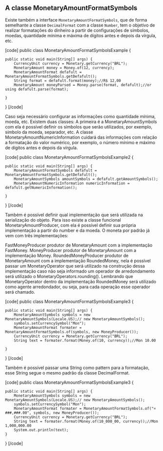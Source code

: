 ## A classe MonetaryAmountFormatSymbols

Existe também a interface ```MonetaryAmountFormatSymbols```, que de forma semelhante a classe ```DecimalFormat``` com a classe ```Number```, tem o objetivo de realizar formatações do dinheiro a partir de configurações de símbolos, moedas, quantidade mínima e máxima de dígitos antes e depois da vírgula, etc.


[code]
public class MonetaryAmountFormatSymbolsExample {

    public static void main(String[] args) {
        CurrencyUnit currency = Monetary.getCurrency("BRL");
        MonetaryAmount money = Money.of(12, currency);
        MonetaryAmountFormat defafult = MonetaryAmountFormatSymbols.getDefafult();
        String format = defafult.format(money);//R$ 12,00
        MonetaryAmount moneyParsed = Money.parse(format, defafult);//or using defafult.parse(format);

    }
}
[/code]


Caso seja necessário configurar as informações como quantidade mínima, moeda, etc. Existem duas classes: A primeira é a MonetaryAmountSymbols com ela é possível definir os símbolos que serão utilizados, por exemplo, símbolo da moeda, separador, etc. A classe MonetaryAmountNumericInformation cuidará das informações com relação a formatação do valor numérico, por exemplo, o número mínimo e máximo de dígitos antes e depois da vírgula. 

[code]
public class MonetaryAmountFormatSymbolsExample2 {

    public static void main(String[] args) {
        MonetaryAmountFormatSymbols defafult = MonetaryAmountFormatSymbols.getDefafult();
        MonetaryAmountSymbols amountSymbols = defafult.getAmountSymbols();
        MonetaryAmountNumericInformation numericInformation = defafult.getNumericInformation();
        
    }
}
[/code]



Também é possível definir qual implementação que será utilizada na serialização do objeto. Para isso existe a classe funcional MonetaryAmountProducer, com ela é possível definir sua própria implementação a partir do number e da moeda. O moneta por padrão já vem com três implementações:


FastMoneyProducer produtor de MonetaryAmount com a implementação FastMoney.
MoneyProducer produtor de MonetaryAmount com a implementação Money.
RoundedMoneyProducer produtor de MonetaryAmount com a implementação RoundedMoney, nela é possível passar um MonetaryOperator que será utilizado na construção dessa implementação caso não seja informado um operador de arredondamento será utilizado o MonetaryOperators.rounding(). Lembrando que MonetaryOperator dentro da implementação RoundedMoney será utilizado como agente arredondador, ou seja, para cada operação esse operador será chamado.



[code]
public class MonetaryAmountFormatSymbolsExample3 {

    public static void main(String[] args) {
        MonetaryAmountSymbols symbols = new MonetaryAmountSymbols(Locale.US);// new MonetaryAmountSymbols();
        symbols.setCurrencySymbol("Mon");
        MonetaryAmountFormat formater = MonetaryAmountFormatSymbols.of(symbols, new MoneyProducer());
        CurrencyUnit currency = Monetary.getCurrency("BRL");
        String text = formater.format(Money.of(10, currency));//Mon 10.00

    }
}
[/code]

Também é possível passar uma String como pattern para a formatação, esse String segue o mesmo padrão da classe DecimalFormat.

[code]
public class MonetaryAmountFormatSymbolsExample3 {

    public static void main(String[] args) {
        MonetaryAmountSymbols symbols = new MonetaryAmountSymbols(Locale.US);// new MonetaryAmountSymbols();
        symbols.setCurrencySymbol("Mon");
        MonetaryAmountFormat formater = MonetaryAmountFormatSymbols.of("¤ ###,###.00", symbols, new MoneyProducer());
        CurrencyUnit currency = Monetary.getCurrency("BRL");
        String text = formater.format(Money.of(10_000_00, currency));//Mon 1,000,000.00
        System.out.println(text);
    }
}
[/code]